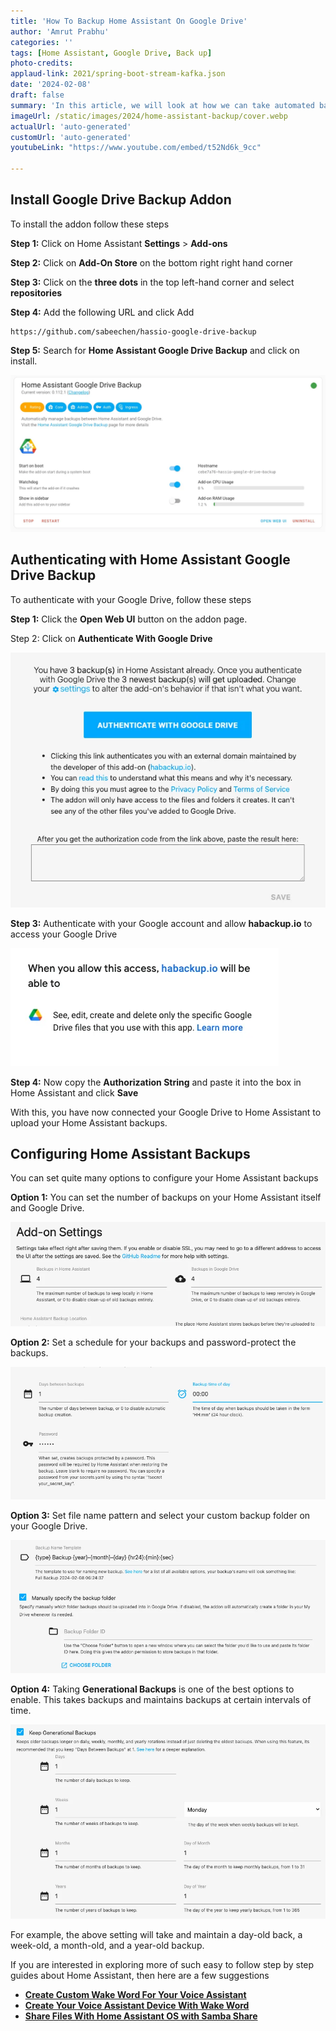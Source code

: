 ```yaml
---
title: 'How To Backup Home Assistant On Google Drive'
author: 'Amrut Prabhu'
categories: ''
tags: [Home Assistant, Google Drive, Back up]
photo-credits:
applaud-link: 2021/spring-boot-stream-kafka.json
date: '2024-02-08'
draft: false
summary: 'In this article, we will look at how we can take automated backups of Home Assistant on Google Drive.'
imageUrl: /static/images/2024/home-assistant-backup/cover.webp
actualUrl: 'auto-generated'
customUrl: 'auto-generated'
youtubeLink: "https://www.youtube.com/embed/t52Nd6k_9cc"

---
```

<TOCInline toc={props.toc} asDisclosure />  

## Install Google Drive Backup Addon

To install the addon follow these steps

**Step 1:** Click on Home Assistant **Settings** > **Add-ons**

**Step 2:** Click on **Add-On Store** on the bottom right right hand corner

**Step 3:** Click on the **three dots** in the top left-hand corner and select **repositories**

**Step 4:** Add the following URL and click Add
```shell
https://github.com/sabeechen/hassio-google-drive-backup
```
**Step 5:** Search for **Home Assistant Google Drive Backup** and click on install.

![01-google-drive-addon](/static/images/2024/home-assistant-backup/01-google-drive-addon.webp)

## Authenticating with **Home Assistant Google Drive Backup**

To authenticate with your Google Drive, follow these steps

**Step 1:** Click the **Open Web UI** button on the addon page.

Step 2: Click on **Authenticate With Google Drive**

![02-authentication](/static/images/2024/home-assistant-backup/02-authentication.webp)

**Step 3:** Authenticate with your Google account and allow **habackup.io** to access your Google Drive

![03-habackup.io](/static/images/2024/home-assistant-backup/03-habackup.io.webp)

**Step 4:** Now copy the **Authorization String** and paste it into the box in Home Assistant and click **Save**

With this, you have now connected your Google Drive to Home Assistant to upload your Home Assistant backups.

## Configuring Home Assistant Backups

You can set quite many options to configure your Home Assistant backups

**Option 1:** You can set the number of backups on your Home Assistant itself and Google Drive.

![04-backup-options-1](/static/images/2024/home-assistant-backup/04-backup-options-1.webp)

**Option 2:** Set a schedule for your backups and password-protect the backups.

![05-backup-schedule](/static/images/2024/home-assistant-backup/05-backup-schedule.webp)

**Option 3:** Set file name pattern and select your custom backup folder on your Google Drive.

![06-backup-custom-folder](/static/images/2024/home-assistant-backup/06-backup-custom-folder.webp)

**Option 4:** Taking **Generational Backups** is one of the best options to enable. This takes backups and maintains backups at certain intervals of time.

![07-generational-backup](/static/images/2024/home-assistant-backup/07-generational-backup.webp)

For example, the above setting will take and maintain a day-old back, a week-old, a month-old, and a year-old backup.

If you are interested in exploring more of such easy to follow step by step guides about Home Assistant, then here are a few suggestions

-   [**Create Custom Wake Word For Your Voice Assistant**](https://smarthomecircle.com/custom-wake-word-for-voice-assistant-with-home-assistant)
-   [**Create Your Voice Assistant Device With Wake Word**](https://smarthomecircle.com/created-voice-assistant-esp32-with-wake-word-in-home-assistant)
-   [**Share Files With Home Assistant OS with Samba Share**](https://smarthomecircle.com/easily-share-files-with-home-assistant-using-samba-share)